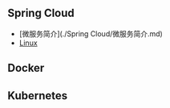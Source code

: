 ## Spring Cloud
- [微服务简介](./Spring Cloud/微服务简介.md)
- [Linux](https://github.com/CyC2018/CS-Notes/blob/master/notes/Linux.md)

## Docker

## Kubernetes

